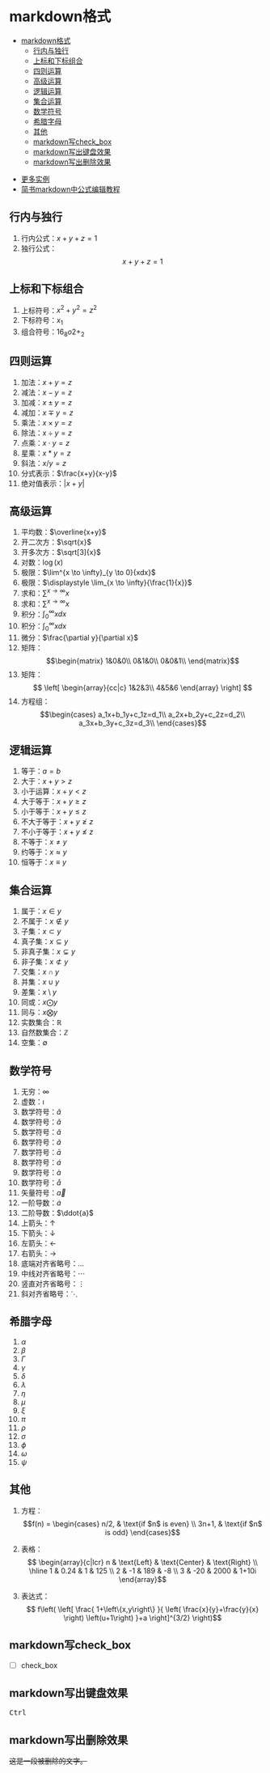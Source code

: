 # markdown格式

<!-- TOC -->

- [markdown格式](#markdown格式)
    - [行内与独行](#行内与独行)
    - [上标和下标组合](#上标和下标组合)
    - [四则运算](#四则运算)
    - [高级运算](#高级运算)
    - [逻辑运算](#逻辑运算)
    - [集合运算](#集合运算)
    - [数学符号](#数学符号)
    - [希腊字母](#希腊字母)
    - [其他](#其他)
    - [markdown写check_box](#markdown写check_box)
    - [markdown写出键盘效果](#markdown写出键盘效果)
    - [markdown写出删除效果](#markdown写出删除效果)

<!-- /TOC -->

- [更多实例](https://math.meta.stackexchange.com/questions/5020/mathjax-basic-tutorial-and-quick-reference?page=1&tab=votes#tab-top)
- [简书markdown中公式编辑教程](https://www.jianshu.com/p/25f0139637b7)

## 行内与独行

1. 行内公式：$x+y+z=1$
2. 独行公式：$$x+y+z=1$$

## 上标和下标组合

1. 上标符号：$x^2+y^2=z^2$
2. 下标符号：$x_1$
3. 组合符号：${16}_{8}o{2+}_{2}$

## 四则运算

1. 加法：$x+y=z$
2. 减法：$x-y=z$
3. 加减：$x \pm y=z$
4. 减加：$x \mp y=z$
5. 乘法：$x \times y=z$
6. 除法：$x \div y=z$
7. 点乘：$x \cdot y=z$
8. 星乘：$x \ast y=z$
9. 斜法：$x / y=z$
10. 分式表示：$\frac{x+y}{x-y}$
11. 绝对值表示：$|x+y|$

## 高级运算

1. 平均数：$\overline{x+y}$
2. 开二次方：$\sqrt{x}$
3. 开多次方：$\sqrt[3]{x}$
4. 对数：$\log(x)$
5. 极限：$\lim^{x \to \infty}_{y \to 0}{xdx}$
6. 极限：$\displaystyle \lim_{x \to \infty}{\frac{1}{x}}$
7. 求和：$\sum^{x \to \infty}{x}$
8. 求和：$\displaystyle \sum^{x \to \infty}{x}$
9. 积分：$\int^{\infty}_{0}{xdx}$
10. 积分：$\displaystyle \int^{\infty}_{0}{xdx}$
11. 微分：$\frac{\partial y}{\partial x}$
12. 矩阵：$$\begin{matrix}
1&0&0\\
0&1&0\\
0&0&1\\
\end{matrix}$$
13. 矩阵：$$ \left[
\begin{array}{cc|c}
  1&2&3\\
  4&5&6
\end{array}
\right] $$
14. 方程组：$$\begin{cases}
a_1x+b_1y+c_1z=d_1\\
a_2x+b_2y+c_2z=d_2\\
a_3x+b_3y+c_3z=d_3\\
\end{cases}$$

## 逻辑运算

1. 等于：$a=b$
2. 大于：$x+y>z$
3. 小于运算：$x+y<z$
4. 大于等于：$x+y \geq z$
5. 小于等于：$x+y \leq z$
6. 不大于等于：$x+y \ngeq z$
7. 不小于等于：$x+y \nleq z$
8. 不等于：$x \neq y$
9. 约等于：$x \approx y$
10. 恒等于：$x \equiv y$

## 集合运算

1. 属于：$x \in y$
2. 不属于：$x \notin y$
3. 子集：$x \subset y$
4. 真子集：$x \subseteq y$
5. 非真子集：$x \subsetneq y$
6. 非子集：$x \not\subset y$
7. 交集：$x \cap y$
8. 并集：$x \cup y$
9. 差集：$x \setminus y$
10. 同或：$x \bigodot y$
11. 同与：$x \bigotimes y$
12. 实数集合：$\mathbb{R}$
13. 自然数集合：$\mathbb{Z}$
14. 空集：$\emptyset$

## 数学符号

1. 无穷：$\infty$
2. 虚数：$\imath$
3. 数学符号：$\hat{a}$
4. 数学符号：$\check{a}$
5. 数学符号：$\breve{a}$
6. 数学符号：$\tilde{a}$
7. 数学符号：$\bar{a}$
8. 数学符号：$\acute{a}$
9. 数学符号：$\grave{a}$
10. 数学符号：$\mathring{a}$
11. 矢量符号：$\vec{a}$
12. 一阶导数：$\dot{a}$
13. 二阶导数：$\ddot{a}$
14. 上箭头：$\uparrow$
15. 下箭头：$\downarrow$
16. 左箭头：$\leftarrow$
17. 右箭头：$\rightarrow$
18. 底端对齐省略号：$\ldots$
19. 中线对齐省略号：$\cdots$
20. 竖直对齐省略号：$\vdots$
21. 斜对齐省略号：$\ddots$

## 希腊字母

1. $\alpha$
2. $\beta$
3. $\Gamma$
4. $\gamma$
5. $\delta$
6. $\lambda$
7. $\eta$
8. $\mu$
9. $\xi$
10. $\pi$
11. $\rho$
12. $\sigma$
13. $\phi$
14. $\omega$
15. $\psi$

## 其他

1. 方程：$$f(n) =
\begin{cases}
n/2,  & \text{if $n$ is even} \\
3n+1, & \text{if $n$ is odd}
\end{cases}$$

2. 表格：$$
\begin{array}{c|lcr}
n & \text{Left} & \text{Center} & \text{Right} \\
\hline
1 & 0.24 & 1 & 125 \\
2 & -1 & 189 & -8 \\
3 & -20 & 2000 & 1+10i
\end{array}$$

3. 表达式：$$
f\left(
   \left[
     \frac{
       1+\left\{x,y\right\}
     }{
       \left(
          \frac{x}{y}+\frac{y}{x}
       \right)
       \left(u+1\right)
     }+a
   \right]^{3/2}
\right)$$

## markdown写check_box

- [ ] check_box

## markdown写出键盘效果

<kbd>Ctrl</kbd>

## markdown写出删除效果

~~这是一段被删除的文字。~~

